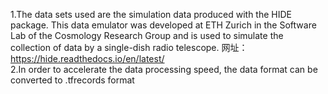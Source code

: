 1.The data sets used are the simulation data produced with the HIDE package. This data emulator was developed at ETH Zurich in the Software Lab of the Cosmology Research Group and is used to simulate the collection of data by a single-dish radio telescope.
网址：https://hide.readthedocs.io/en/latest/ <br>
2.In order to accelerate the data processing speed, the data format can be converted to .tfrecords format

